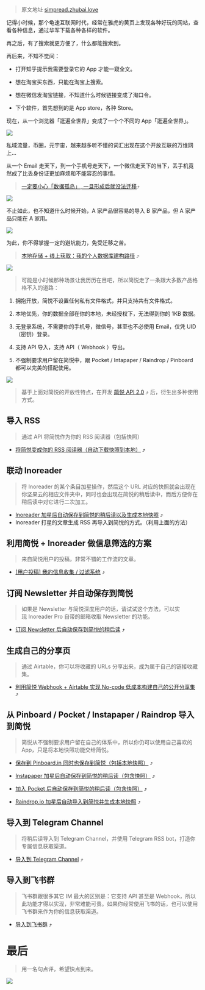 > 原文地址 [simpread.zhubai.love](https://simpread.zhubai.love/posts/2075570800953778176)

记得小时候，那个龟速互联网时代，经常在雅虎的黄页上发现各种好玩的网站，查看各种信息，通过华军下载各种各样的软件。

再之后，有了搜索就更方便了，什么都能搜索到。

再后来，不知不觉间：

*   打开知乎提示我需要登录它的 App 才能一窥全文。

*   想在淘宝买东西，只能在淘宝上搜索。

*   想在微信发淘宝链接，不知道什么时候链接变成了淘口令。

*   下个软件，首先想到的是 App store，各种 Store。

现在，从一个浏览器「逛遍全世界」变成了一个个不同的 App「逛遍全世界」。

![](https://imgs.zhubai.love/c98193f32908401ebc4874616ddcc25e.jpeg)

私域流量，币圈，元宇宙，越来越多听不懂的词汇出现在这个开放互联的万维网上...

从一个 Email 走天下，到一个手机号走天下，一个微信走天下的当下，丢手机竟然成了比丢身份证更加麻烦和不能容忍的事情。

> ﻿[一定要小心「数据孤岛」, 一旦形成后就没法迁移](https://zhuanlan.zhihu.com/p/348520757)⤴️

![](https://imgs.zhubai.love/ac942b7765794fb891750b29ed03a627.jpeg)

不止如此，也不知道什么时候开始，A 家产品很容易的导入 B 家产品，但 A 家产品只能在 A 家用。

![](https://imgs.zhubai.love/447539dcc2eb4325be0b1971be9ef0b7.png)

为此，你不得掌握一定的避坑能力，免受迁移之苦。

> ﻿[本地存储 + 线上获取：我的个人数据库建构路径](https://sspai.com/post/69972) ⤴️

![](https://imgs.zhubai.love/f07c5fb13ef24b3da50d5da631ec8aa9.png)

> 可能是小时候那种场景让我历历在目吧，所以简悦走了一条跟大多数产品格格不入的道路：

1.  拥抱开放，简悦不设置任何私有文件格式，并只支持共有文件格式。

2.  本地优先，你的数据全部在你的本地，未经授权下，无法得到你的 1KB 数据。

3.  无登录系统，不需要你的手机号，微信号，甚至也不必使用 Email，仅凭 UID（密钥）登录。

4.  支持 API 导入，支持 API（ Webhook ）导出。

5.  不强制要求用户留在简悦中，跟 Pocket / Intapaper / Raindrop / Pinboard 都可以完美的搭配使用。

![](https://imgs.zhubai.love/5dab5a778b754d88bd6bbc89bf5958e0.png)

> 基于上面对简悦的开放性特点，在开发 [简悦 API 2.0](https://zhuanlan.zhihu.com/p/427784304) ⤴️ 后，衍生出多种使用方式。

## 导入 RSS

> 通过 API 将简悦作为你的 RSS 阅读器（包括快照）

*   ﻿[将简悦变成你的 RSS 阅读器（自动下载快照到本地）](https://zhuanlan.zhihu.com/p/431705193) ⤴️

## 联动 Inoreader

> 将 Inoreader 的某个条目加星操作，然后这个 URL 对应的快照就会出现在你坚果云的相应文件夹中，同时也会出现在简悦的稍后读中，而后方便你在稍后读中对它进行二次加工。

*   ﻿[Inoreader 加星后自动保存到简悦的稍后读以及生成本地快照](https://zhuanlan.zhihu.com/p/429713070) ⤴️
*   Inoreader 打星的文章生成 RSS 再导入到简悦的方式。（利用上面的方法）

## 利用简悦 + Inoreader 做信息筛选的方案

> 来自简悦用户的投稿，非常不错的工作流的文章。

*   ﻿[[用户投稿] 我的信息收集 / 过滤系统](https://zhuanlan.zhihu.com/p/430740444)﻿ [](https://zhuanlan.zhihu.com/p/430740444) ⤴️

## 订阅 Newsletter 并自动保存到简悦

> 如果是 Newsletter 与简悦深度用户的话，请试试这个方法，可以实现 Inoreader Pro 自带的邮箱收取 Newsletter 的功能。

*   ﻿[订阅 Newsletter 后自动保存到简悦的稍后读](https://zhuanlan.zhihu.com/p/435912124) ⤴️

## 生成自己的分享页

> 通过 Airtable，你可以将收藏的 URLs 分享出来，成为属于自己的链接收藏集。

*   ﻿[利用简悦 Webhook + Airtable 实现 No-code 低成本构建自己的公开分享集](https://zhuanlan.zhihu.com/p/429270637) ⤴️

## 从 Pinboard / Pocket / Instapaper / Raindrop 导入到简悦

> 简悦从不强制要求用户留在自己的体系中，所以你仍可以使用自己喜欢的 App，只是将本地快照功能交给简悦。

*   ﻿[保存到 Pinboard.in 同时也保存到简悦（包括本地快照）](https://zhuanlan.zhihu.com/p/432514888) ⤴️

*   ﻿[Instapaper 加星后自动保存到简悦的稍后读（包含快照）](https://github.com/Kenshin/simpread/discussions/3034) ⤴️

*   ﻿[加入 Pocket 后自动保存到简悦的稍后读（包含快照）](https://github.com/Kenshin/simpread/discussions/3024) ⤴️

*   ﻿[Raindrop.io 加星后自动导入到简悦并生成本地快照](https://github.com/Kenshin/simpread/discussions/3021) ⤴️

## 导入到 Telegram Channel

> 将稍后读导入到 Telegram Channel，并使用 Telegram RSS bot，打造你专属信息获取渠道。

*   ﻿[导入到 Telegram Channel](https://github.com/Kenshin/simpread/discussions/3092) ⤴️

## 导入到飞书群

> 飞书群跟很多其它 IM 最大的区别是：它支持 API 甚至是 Webhook，所以此功能才得以实现，非常难能可贵。如果你经常使用飞书的话，也可以使用飞书群来作为你的信息获取渠道。

*   ﻿[导入到飞书群](https://github.com/Kenshin/simpread/discussions/3104) ⤴️

# 最后

> 用一名句点评，希望快点到来。

![](https://imgs.zhubai.love/967fa0b20f4243b1ac67bea4dcf61aee.jpeg)
